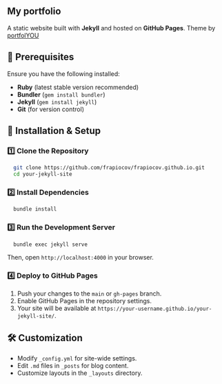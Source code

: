## My portfolio

A static website built with **Jekyll** and hosted on **GitHub Pages**.
Theme by [portfolYOU](https://github.com/yousinix/portfolYOU)

## 📌 Prerequisites
Ensure you have the following installed:
- **Ruby** (latest stable version recommended)
- **Bundler** (`gem install bundler`)
- **Jekyll** (`gem install jekyll`)
- **Git** (for version control)

## 🔧 Installation & Setup

### 1️⃣ Clone the Repository
```bash
  git clone https://github.com/frapiocov/frapiocov.github.io.git
  cd your-jekyll-site
```

### 2️⃣ Install Dependencies
```bash
  bundle install
```

### 3️⃣ Run the Development Server
```bash
  bundle exec jekyll serve
```
Then, open `http://localhost:4000` in your browser.

### 4️⃣ Deploy to GitHub Pages
1. Push your changes to the `main` or `gh-pages` branch.
2. Enable GitHub Pages in the repository settings.
3. Your site will be available at `https://your-username.github.io/your-jekyll-site/`.

## 🛠️ Customization
- Modify `_config.yml` for site-wide settings.
- Edit `.md` files in `_posts` for blog content.
- Customize layouts in the `_layouts` directory.